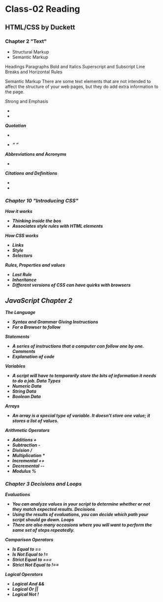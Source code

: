 # Class-02 Reading

## HTML/CSS by Duckett

### Chapter 2 "Text"
- Structural Markup
- Semantic Markup

Headings
 Paragraphs 
Bold and Italics
Superscript and Subscript
Line Breaks and Horizontal Rules


Semantic Markup
There are some text elements that are not intended to affect the 
structure of your web pages, but they do add extra information to the page.

Strong and Emphasis 
- <strong>
- <em>

Quotation
- <blockquote>
- <q>

Abbreviations and Acronyms
- <abbr>

Citations and Definitions 
- <cite>
- <dfn>

### Chapter 10 "Introducing CSS"

How it works
- Thinking inside the bos
- Associates style rules with HTML elements

How CSS works
- Links
- Style
- Selectors

Rules, Properties and values
- Last Rule
- Inheritance
- Different versions of CSS can have quirks with browsers

## JavaScript Chapter 2
The Language
- Syntax and Grammar
Giving Instructions
- For a Browser to follow

Statements
- A series of instructions that a computer can follow one by one.
Comments
- Explanation of code

Variables
- A script will have to temporarily store the bits of information it needs to do a job.
Data Types
- Numeric Data
- String Data
- Boolean Data

Arrays
- An array is a special type of variable. It doesn't store one value; it stores a list of values.

Arithmetic Operators
- Additions +
- Subtraction -
- Division /
- Multiplication *
- Incremental ++
- Decremental --
- Modulus %

### Chapter 3 Decisions and Loops
Evaluations 
- You can analyze values in your script to determine whether or not they match expected results.
Decisions
- Using the results of evaluations, you can decide which path your script should go down.
Loops
- There are also many occasions where you will want to perform the same set of steps repeatedly.

Comparison Operators
- Is Equal to ==
- Is Not Equal to !=
- Strict Equal to ===
- Strict Not Equal to !==

Logical Operators 
- Logical And && 
- Logical Or ||
- Logical Not !
